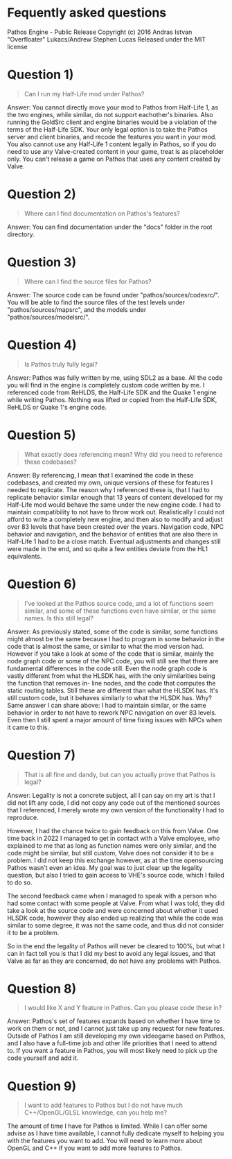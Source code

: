 # Fequently asked questions
Pathos Engine - Public Release
Copyright (c) 2016 Andras Istvan "Overfloater" Lukacs/Andrew Stephen Lucas
Released under the MIT license

# Question 1)
> Can I run my Half-Life mod under Pathos?

Answer:
You cannot directly move your mod to Pathos from Half-Life 1, as the two engines,
while similar, do not support eachother's binaries. Also running the GoldSrc client
and engine binaries would be a violation of the terms of the Half-Life SDK. Your
only legal option is to take the Pathos server and client binaries, and recode the
features you want in your mod.
You also cannot use any Half-Life 1 content legally in Pathos, so if you do need to
use any Valve-created content in your game, treat is as placeholder only. You can't
release a game on Pathos that uses any content created by Valve.

# Question 2)
> Where can I find documentation on Pathos's features?

Answer:
You can find documentation under the "docs" folder in the root directory.

# Question 3)
> Where can I find the source files for Pathos?

Answer:
The source code can be found under "pathos/sources/codesrc/". You will be able to
find the source files of the test levels under "pathos/sources/mapsrc", and the
models under "pathos/sources/modelsrc/".

# Question 4)
> Is Pathos truly fully legal?

Answer:
Pathos was fully written by me, using SDL2 as a base. All the code you will find in
the engine is completely custom code written by me. I referenced code from ReHLDS,
the Half-Life SDK and the Quake 1 engine while writing Pathos. Nothing was lifted or 
copied from the Half-Life SDK, ReHLDS or Quake 1's engine code.

# Question 5)
> What exactly does referencing mean? Why did you need to reference these codebases?

Answer:
By referencing, I mean that I examined the code in these codebases, and created my
own, unique versions of these for features I needed to replicate. The reason why I
referenced these is, that I had to replicate behavior similar enough that 13 years
of content developed for my Half-Life mod would behave the same under the new engine
code. I had to maintain compatibility to not have to throw work out.
Realistically I could not afford to write a completely new engine, and then also to
modify and adjust over 83 levels that have been created over the years. Navigation
code, NPC behavior and navigation, and the behavior of entities that are also there
in Half-Life 1 had to be a close match. Eventual adjustments and changes still were
made in the end, and so quite a few entities deviate from the HL1 equivalents.

# Question 6)
> I've looked at the Pathos source code, and a lot of functions seem similar, and some
> of these functions even have similar, or the same names. Is this still legal?

Answer:
As previously stated, some of the code is similar, some functions might almost be
the same because I had to program in some behavior in the code that is almost the
same, or similar to what the mod version had.
However if you take a look at some of the code that is similar, mainly the node
graph code or some of the NPC code, you will still see that there are fundamental
differences in the code still. Even the node graph code is vastly different from
what the HLSDK has, with the only similarities being the function that removes in-
line nodes, and the code that computes the static routing tables. Still these are
different than what the HLSDK has. It's still custom code, but it behaves similarly
to what the HLSDK has.
Why? Same answer I can share above: I had to maintain similar, or the same behavior
in order to not have to rework NPC navigation on over 83 levels. Even then I still
spent a major amount of time fixing issues with NPCs when it came to this.

# Question 7)
> That is all fine and dandy, but can you actually prove that Pathos is legal?

Answer:
Legality is not a concrete subject, all I can say on my art is that I did not lift
any code, I did not copy any code out of the mentioned sources that I referenced, I
merely wrote my own version of the functionality I had to reproduce.

However, I had the chance twice to gain feedback on this from Valve. One time back
in 2022 I managed to get in contact with a Valve employee, who explained to me that
as long as function names were only similar, and the code might be similar, but still
custom, Valve does not consider it to be a problem. I did not keep this exchange
however, as at the time opensourcing Pathos wasn't even an idea. My goal was to just
clear up the legality question, but also I tried to gain access to VHE's source code,
which I failed to do so.

The second feedback came when I managed to speak with a person who had some contact
with some people at Valve. From what I was told, they did take a look at the source
code and were concerned about whether it used HLSDK code, however they also ended up
realizing that while the code was similar to some degree, it was not the same code,
and thus did not consider it to be a problem.

So in the end the legality of Pathos will never be cleared to 100%, but what I can
in fact tell you is that I did my best to avoid any legal issues, and that Valve as
far as they are concerned, do not have any problems with Pathos.

# Question 8)
> I would like X and Y feature in Pathos. Can you please code these in?

Answer:
Pathos's set of features expands based on whether I have time to work on them or
not, and I cannot just take up any request for new features. Outside of Pathos I am
still developing my own videogame based on Pathos, and I also have a full-time job
and other life priorities that I need to attend to. If you want a feature in Pathos,
you will most likely need to pick up the code yourself and add it.

# Question 9)
> I want to add features to Pathos but I do not have much C++/OpenGL/GLSL knowledge,
> can you help me?

The amount of time I have for Pathos is limited. While I can offer some advise as I
have time available, I cannot fully dedicate myself to helping you with the features
you want to add. You will need to learn more about OpenGL and C++ if you want to add
more features to Pathos.
